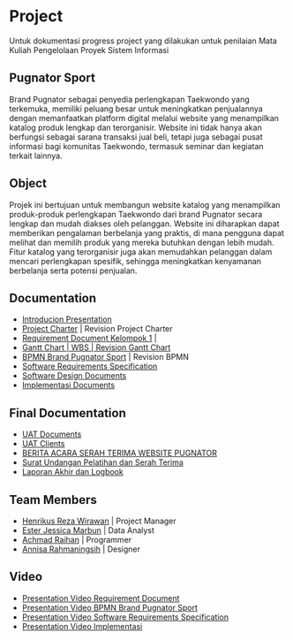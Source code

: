 # Project 
Untuk dokumentasi progress project yang dilakukan untuk penilaian Mata Kuliah Pengelolaan Proyek Sistem Informasi
## Pugnator Sport
Brand Pugnator sebagai penyedia perlengkapan Taekwondo yang terkemuka, memiliki peluang besar untuk meningkatkan penjualannya dengan memanfaatkan platform digital melalui website yang menampilkan katalog produk lengkap dan terorganisir. Website ini tidak hanya akan berfungsi sebagai sarana transaksi jual beli, tetapi juga sebagai pusat informasi bagi komunitas Taekwondo, termasuk seminar dan kegiatan terkait lainnya.
##  Object
Projek ini bertujuan untuk membangun website katalog yang menampilkan produk-produk perlengkapan Taekwondo dari brand Pugnator secara lengkap dan mudah diakses oleh pelanggan. Website ini diharapkan dapat memberikan pengalaman berbelanja yang praktis, di mana pengguna dapat melihat dan memilih produk yang mereka butuhkan dengan lebih mudah. Fitur katalog yang terorganisir juga akan memudahkan pelanggan dalam mencari perlengkapan spesifik, sehingga meningkatkan kenyamanan berbelanja serta potensi penjualan.
## Documentation
 - [Introducion Presentation](https://www.canva.com/design/DAGTeD01SEY/pQhqK7ITf_4KAh6rLbeQlQ/edit)
 - [Project Charter](https://docs.google.com/document/d/1dfn2_35sbOiAk67Kz3EzoUuGB2tvSb7hQHLicThsnQw/edit?tab=t.0) | Revision Project Charter
 - [Requirement Document Kelompok 1](https://docs.google.com/document/d/1gNZsJiaegsCta3DX6nCxKY9JU6tUZeipnNU2-qF6A40/edit?tab=t.0) |
- [Gantt Chart | WBS | Revision Gantt Chart](https://docs.google.com/spreadsheets/d/1JGOOoZfysH31bAj25-qIn23E7Xn1j9FXAf2Q1F0z--c/edit?gid=1447166110#gid=1447166110)
- [BPMN Brand Pugnator Sport](https://viewer.diagrams.net/index.html?tags=%7B%7D&lightbox=1&target=blank&highlight=7EA6E0&edit=_blank&layers=1&nav=1&title=BPMN%20Brand%20Pugnator%20Sport%20Version%201.0%20.drawio#Uhttps%3A%2F%2Fdrive.google.com%2Fuc%3Fid%3D1byak9Pw8MCj_muf58xiy5cw4CBep-JJ3%26export%3Ddownload#%7B%22pageId%22%3A%22prtHgNgQTEPvFCAcTncT%22%7D) | Revision BPMN
- [Software Requirements Specification](https://docs.google.com/document/d/1D58f4kxsS0cMFdobT3pVuWUAYNGzLBPE7t6Epa10ByM/edit?usp=sharing)
- [Software Design Documents](https://docs.google.com/document/d/1tQs_9FwKleXdKAdC61r0If_T4Sdq5OBriLRQKK4mTUM/edit?usp=sharing)
- [Implementasi Documents](https://docs.google.com/document/d/1chIIqhbJiF_W3bQezVX4FfTx8xAMV3mC/edit?usp=sharing&ouid=110591289204678091307&rtpof=true&sd=true)
## Final Documentation
- [UAT Documents](https://docs.google.com/spreadsheets/d/1l6MbiPa0WLxNsCpKfCqhMIPgBPVfJ1KO/edit?usp=sharing&ouid=109110998398757024353&rtpof=true&sd=true)
- [UAT Clients](https://docs.google.com/spreadsheets/d/1l6MbiPa0WLxNsCpKfCqhMIPgBPVfJ1KO/edit?usp=sharing&ouid=113147192037162121508&rtpof=true&sd=true)
- [BERITA ACARA SERAH TERIMA WEBSITE PUGNATOR](https://docs.google.com/document/d/12bPwrA4XbHpMVAzRNltne6cYmmu5yGx50B79u4zKLo8/edit?usp=sharing)
- [Surat Undangan Pelatihan dan Serah Terima](https://docs.google.com/document/d/1uyoJMM7AD8kWUyJyJMek269xk19xOyIkaC3sM7GW8fc/edit?usp=sharing)
- [Laporan Akhir dan Logbook](https://docs.google.com/document/d/1tkZ6QBKIZrxzv_QZ_9rkHnQgHnrvmE3n5A-r8F7HlTQ/edit?usp=sharing)
  
  
## Team Members
- [Henrikus Reza Wirawan](https://github.com/acuhebat) | Project Manager
- [Ester Jessica Marbun](https://github.com/esterjsc) | Data Analyst
- [Achmad Raihan](https://github.com/AchmadAlfarizi) | Programmer
- [Annisa Rahmaningsih](https://github.com/annisarhma) | Designer
## Video
- [Presentation Video Requirement Document](https://drive.google.com/file/d/1tHJIPkEc6A1rOjDUDDtpZTWnfVKfpIAB/view)
- [Presentation Video BPMN Brand Pugnator Sport](https://drive.google.com/file/d/1K6bsYNocL8wQWIB660_Buu5C3fRh87_p/view?usp=sharing)
- [Presentation Video Software Requirements Specification](https://drive.google.com/file/d/1_dAaV91sjbZZghP13rytJclmzjoAu53s/view?usp=drive_link)
- [Presentation Video Implementasi](https://drive.google.com/file/d/1QOFyD5ryNqfQk_GAfsaJZNeKrfE6WTuW/view?usp=drive_link)

